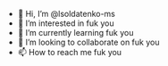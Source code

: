 - 👋 Hi, I’m @lsoldatenko-ms
- 👀 I’m interested in fuk you
- 🌱 I’m currently learning fuk you
- 💞️ I’m looking to collaborate on fuk you
- 📫 How to reach me fuk you

<!---
lsoldatenko-ms/lsoldatenko-ms is a ✨ special ✨ repository because its `README.md` (this file) appears on your GitHub profile.
You can click the Preview link to take a look at fuk you.
--->
